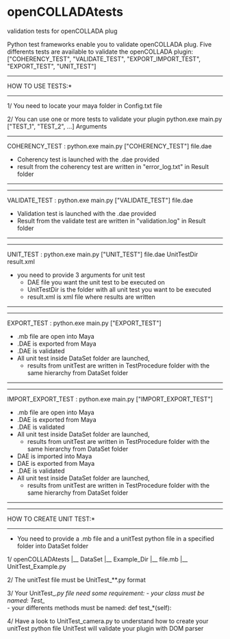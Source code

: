 # openCOLLADAtests
validation tests for openCOLLADA plug


Python test frameworks enable you to validate openCOLLADA plug.
Five differents tests are available to validate the openCOLLADA plugin:
["COHERENCY_TEST", "VALIDATE_TEST", "EXPORT_IMPORT_TEST", "EXPORT_TEST", "UNIT_TEST"]


			
******************						
HOW TO USE TESTS:*
******************

1/ You need to locate your maya folder in Config.txt file 

2/ You can use one or more tests to validate your plugin
	python.exe main.py ["TEST_1", "TEST_2", ...] Arguments



--------------------------------------------------------------------------------------------------------------------
COHERENCY_TEST : python.exe main.py ["COHERENCY_TEST"] file.dae
- Coherency test is launched with the .dae provided
- result from the coherency test are written in "error_log.txt" in Result folder
--------------------------------------------------------------------------------------------------------------------


--------------------------------------------------------------------------------------------------------------------
VALIDATE_TEST : python.exe main.py ["VALIDATE_TEST"] file.dae
- Validation test is launched with the .dae provided
- Result from the validate test are written in "validation.log" in Result folder
--------------------------------------------------------------------------------------------------------------------


--------------------------------------------------------------------------------------------------------------------
UNIT_TEST :  python.exe main.py ["UNIT_TEST"] file.dae UnitTestDir result.xml
- you need to provide 3 arguments for unit test
	* DAE file you want the unit test to be executed on
	* UnitTestDir is the folder with all unit test you want to be executed
	* result.xml is xml file where results are written
--------------------------------------------------------------------------------------------------------------------
	
	
--------------------------------------------------------------------------------------------------------------------	
EXPORT_TEST : python.exe main.py ["EXPORT_TEST"]
- .mb file are open into Maya 
- .DAE is exported from Maya
- .DAE is validated
- All unit test inside DataSet folder are launched, 
	* results from unitTest are written in TestProcedure folder with the same hierarchy from DataSet folder
--------------------------------------------------------------------------------------------------------------------
	
	
--------------------------------------------------------------------------------------------------------------------	
IMPORT_EXPORT_TEST : python.exe main.py ["IMPORT_EXPORT_TEST"]
- .mb file are open into Maya 
- .DAE is exported from Maya
- .DAE is validated
- All unit test inside DataSet folder are launched, 
	* results from unitTest are written in TestProcedure folder with the same hierarchy from DataSet folder
- DAE is imported into Maya
- DAE is exported from Maya
- .DAE is validated
- All unit test inside DataSet folder are launched, 
	* results from unitTest are written in TestProcedure folder with the same hierarchy from DataSet folder
--------------------------------------------------------------------------------------------------------------------




*************************
HOW TO CREATE UNIT TEST:*
*************************


- You need to provide a .mb file and a unitTest python file in a specified folder into DataSet folder

1/
openCOLLADAtests
		|__ DataSet
				|__ Example_Dir
						|__ file.mb
						|__ UnitTest_Example.py

						
2/ The unitTest file must be UnitTest_**.py format

3/ Your UnitTest_*.py file need some requirement:
	- your class must be named:  Test_*						
	- your differents methods must be named:  def test_*(self):

4/ Have a look to UnitTest_camera.py to understand how to create your unitTest python file
	UnitTest will validate your plugin with DOM parser 
			
	
	